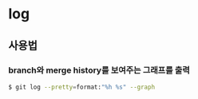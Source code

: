 # log

## 사용법
### branch와 merge history를 보여주는 그래프를 출력
```bash
$ git log --pretty=format:"%h %s" --graph
```